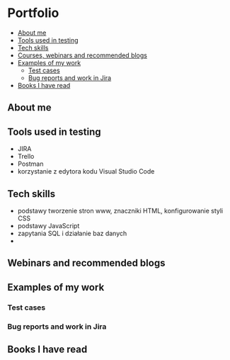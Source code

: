 # Portfolio
- [About me](#about-me)
- [Tools used in testing](#tools-used-in-testing)
- [Tech skills](#tech-skills)
- [Courses, webinars and recommended blogs](#courses-webinars-and-recommended-blogs)
- [Examples of my work](#examples-of-my-work)
  * [Test cases](#test-cases)
  * [Bug reports and work in Jira](#bug-reports-and-work-in-jira)
- [Books I have read](#books-i-have-read)
## About me
## Tools used in testing
- JIRA
- Trello
- Postman
- korzystanie z edytora kodu Visual Studio Code
## Tech skills
- podstawy tworzenie stron www, znaczniki HTML, konfigurowanie styli CSS
- podstawy JavaScript
- zapytania SQL i działanie baz danych
- 
## Webinars and recommended blogs
## Examples of my work
### Test cases
### Bug reports and work in Jira
## Books I have read
